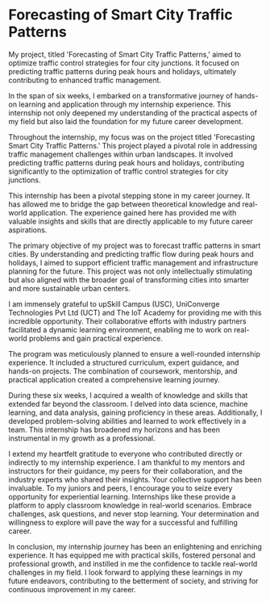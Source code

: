 # Forecasting of Smart City Traffic Patterns

My project, titled 'Forecasting of Smart City Traffic Patterns,' aimed to optimize traffic control strategies for four city junctions. It focused on predicting traffic patterns during peak hours and holidays, ultimately contributing to enhanced traffic management.

In the span of six weeks, I embarked on a transformative journey of hands-on learning and application through my internship experience. This internship not only deepened my understanding of the practical aspects of my field but also laid the foundation for my future career development.

Throughout the internship, my focus was on the project titled 'Forecasting Smart City Traffic Patterns.' This project played a pivotal role in addressing traffic management challenges within urban landscapes. It involved predicting traffic patterns during peak hours and holidays, contributing significantly to the optimization of traffic control strategies for city junctions.

This internship has been a pivotal stepping stone in my career journey. It has allowed me to bridge the gap between theoretical knowledge and real-world application. The experience gained here has provided me with valuable insights and skills that are directly applicable to my future career aspirations.

The primary objective of my project was to forecast traffic patterns in smart cities. By understanding and predicting traffic flow during peak hours and holidays, I aimed to support efficient traffic management and infrastructure planning for the future. This project was not only intellectually stimulating but also aligned with the broader goal of transforming cities into smarter and more sustainable urban centers.

I am immensely grateful to upSkill Campus (USC), UniConverge Technologies Pvt Ltd (UCT) and The IoT Academy for providing me with this incredible opportunity. Their collaborative efforts with industry partners facilitated a dynamic learning environment, enabling me to work on real-world problems and gain practical experience.

The program was meticulously planned to ensure a well-rounded internship experience. It included a structured curriculum, expert guidance, and hands-on projects. The combination of coursework, mentorship, and practical application created a comprehensive learning journey.

During these six weeks, I acquired a wealth of knowledge and skills that extended far beyond the classroom. I delved into data science, machine learning, and data analysis, gaining proficiency in these areas. Additionally, I developed problem-solving abilities and learned to work effectively in a team. This internship has broadened my horizons and has been instrumental in my growth as a professional.

I extend my heartfelt gratitude to everyone who contributed directly or indirectly to my internship experience. I am thankful to my mentors and instructors for their guidance, my peers for their collaboration, and the industry experts who shared their insights. Your collective support has been invaluable.
To my juniors and peers, I encourage you to seize every opportunity for experiential learning. Internships like these provide a platform to apply classroom knowledge in real-world scenarios. Embrace challenges, ask questions, and never stop learning. Your determination and willingness to explore will pave the way for a successful and fulfilling career.

In conclusion, my internship journey has been an enlightening and enriching experience. It has equipped me with practical skills, fostered personal and professional growth, and instilled in me the confidence to tackle real-world challenges in my field. I look forward to applying these learnings in my future endeavors, contributing to the betterment of society, and striving for continuous improvement in my career.

